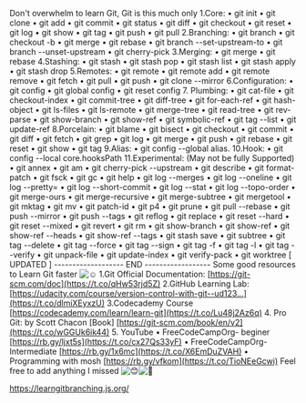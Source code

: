 Don't overwhelm to learn Git,
Git is this much only
1.Core: • git init • git clone • git add • git commit • git status • git diff • git checkout • git reset • git log • git show • git tag • git push • git pull 2.Branching: • git branch • git checkout -b • git merge • git rebase • git branch --set-upstream-to • git branch --unset-upstream • git cherry-pick 3.Merging: • git merge • git rebase 4.Stashing: • git stash • git stash pop • git stash list • git stash apply • git stash drop 5.Remotes: • git remote • git remote add • git remote remove • git fetch • git pull • git push • git clone --mirror 6.Configuration: • git config • git global config • git reset config 7. Plumbing: • git cat-file • git checkout-index • git commit-tree • git diff-tree • git for-each-ref • git hash-object • git ls-files • git ls-remote • git merge-tree • git read-tree • git rev-parse • git show-branch • git show-ref • git symbolic-ref • git tag --list • git update-ref 8.Porcelain: • git blame • git bisect • git checkout • git commit • git diff • git fetch • git grep • git log • git merge • git push • git rebase • git reset • git show • git tag 9.Alias: • git config --global alias.<alias> <command> 10.Hook: • git config --local core.hooksPath <path> 11.Experimental: (May not be fully Supported) • git annex • git am • git cherry-pick --upstream • git describe • git format-patch • git fsck • git gc • git help • git log --merges • git log --oneline • git log --pretty= • git log --short-commit • git log --stat • git log --topo-order • git merge-ours • git merge-recursive • git merge-subtree • git mergetool • git mktag • git mv • git patch-id • git p4 • git prune • git pull --rebase • git push --mirror • git push --tags • git reflog • git replace • git reset --hard • git reset --mixed • git revert • git rm • git show-branch • git show-ref • git show-ref --heads • git show-ref --tags • git stash save • git subtree • git tag --delete • git tag --force • git tag --sign • git tag -f • git tag -l • git tag --verify • git unpack-file • git update-index • git verify-pack • git worktree [ UPDATED ] ------------------- END ------------------ Some good resources to Learn Git faster ![☺️](https://abs-0.twimg.com/emoji/v2/svg/263a.svg "Smiling face") 1.Git Official Documentation: [https://git-scm.com/doc](https://t.co/qHw53rjd5Z) 2.GitHub Learning Lab: [https://udacity.com/course/version-control-with-git--ud123…](https://t.co/dlmiXEyxzU) 3.Codecademy Course [https://codecademy.com/learn/learn-git](https://t.co/Lu48j2Az6q) 4. Pro Git: by Scott Chacon [Book] [https://git-scm.com/book/en/v2](https://t.co/wGGUk6ik44) 5. YouTube • FreeCodeCampOrg- beginer [https://rb.gy/ljxt5s](https://t.co/cx27Qs33yF) • FreeCodeCampOrg- Intermediate [https://rb.gy/1x6mc](https://t.co/X6EmDuZVAH) • Programming with mosh [https://rb.gy/vfkom](https://t.co/TioNEeGcwi) Feel free to add anything I missed ![😊](https://abs-0.twimg.com/emoji/v2/svg/1f60a.svg "Smiling face with smiling eyes")![🌱](https://abs-0.twimg.com/emoji/v2/svg/1f331.svg "Seedling")

https://learngitbranching.js.org/